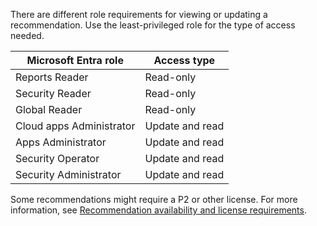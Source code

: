 There are different role requirements for viewing or updating a recommendation. Use the least-privileged role for the type of access needed.

| Microsoft Entra role | Access type |
|---- |---- |
| Reports Reader | Read-only |
| Security Reader | Read-only |
| Global Reader | Read-only |
| Cloud apps Administrator | Update and read |
| Apps Administrator | Update and read |
| Security Operator | Update and read |
| Security Administrator | Update and read |

Some recommendations might require a P2 or other license. For more information, see [Recommendation availability and license requirements](overview-recommendations.md#recommendation-availability-and-license-requirements).